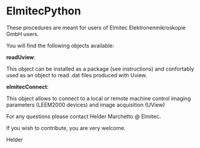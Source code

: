# ElmitecPython

These procedures are meant for users of Elmitec Elektronenmikroskopie GmbH users.

You will find the following objects available:

**readUview**:

   This object can be installed as a package (see instructions) and confortably used as an object to read .dat files produced with Uview.

**elmitecConnect**:

   This object allows to connect to a local or remote machine control imaging parameters (LEEM2000 devices) and image acquisition (UView)

For any questions please contact Helder Marchetto @ Elmitec.

If you wish to contribute, you are very welcome.

Helder
